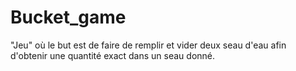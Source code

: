 # Bucket_game

"Jeu" où le but est de faire de remplir et vider deux seau d'eau afin d'obtenir une quantité exact dans un seau donné.
